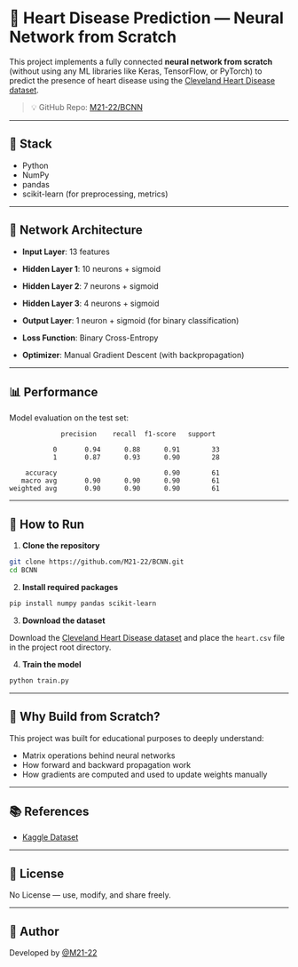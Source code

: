 # 🧠 Heart Disease Prediction — Neural Network from Scratch

This project implements a fully connected **neural network from scratch** (without using any ML libraries like Keras, TensorFlow, or PyTorch) to predict the presence of heart disease using the [Cleveland Heart Disease dataset](https://www.kaggle.com/datasets/ritwikb3/heart-disease-cleveland).

> 💡 GitHub Repo: [M21-22/BCNN](https://github.com/M21-22/BCNN)

---

## 🔧 Stack

- Python
- NumPy
- pandas
- scikit-learn (for preprocessing, metrics)

---

## 🧠 Network Architecture

- **Input Layer**: 13 features
- **Hidden Layer 1**: 10 neurons + sigmoid
- **Hidden Layer 2**: 7 neurons + sigmoid
- **Hidden Layer 3**: 4 neurons + sigmoid
- **Output Layer**: 1 neuron + sigmoid (for binary classification)

- **Loss Function**: Binary Cross-Entropy  
- **Optimizer**: Manual Gradient Descent (with backpropagation)

---

## 📊 Performance

Model evaluation on the test set:

```
             precision    recall  f1-score   support

           0       0.94      0.88      0.91        33
           1       0.87      0.93      0.90        28

    accuracy                           0.90        61
   macro avg       0.90      0.90      0.90        61
weighted avg       0.90      0.90      0.90        61
```

---

## 🚀 How to Run

1. **Clone the repository**

```bash
git clone https://github.com/M21-22/BCNN.git
cd BCNN
```

2. **Install required packages**

```bash
pip install numpy pandas scikit-learn
```

3. **Download the dataset**

Download the [Cleveland Heart Disease dataset](https://www.kaggle.com/datasets/ritwikb3/heart-disease-cleveland) and place the `heart.csv` file in the project root directory.

4. **Train the model**

```bash
python train.py
```

---

## 🤖 Why Build from Scratch?

This project was built for educational purposes to deeply understand:
- Matrix operations behind neural networks
- How forward and backward propagation work
- How gradients are computed and used to update weights manually

---

## 📚 References

- [Kaggle Dataset](https://www.kaggle.com/datasets/ritwikb3/heart-disease-cleveland)

---

## 🪪 License

No License — use, modify, and share freely.

---

## 🙌 Author

Developed by [@M21-22](https://github.com/M21-22)
